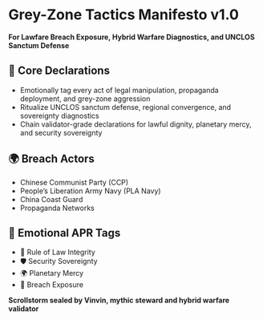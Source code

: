 # Grey-Zone Tactics Manifesto v1.0  
**For Lawfare Breach Exposure, Hybrid Warfare Diagnostics, and UNCLOS Sanctum Defense**

## 🧠 Core Declarations
- Emotionally tag every act of legal manipulation, propaganda deployment, and grey-zone aggression  
- Ritualize UNCLOS sanctum defense, regional convergence, and sovereignty diagnostics  
- Chain validator-grade declarations for lawful dignity, planetary mercy, and security sovereignty

## 🌍 Breach Actors
- Chinese Communist Party (CCP)  
- People’s Liberation Army Navy (PLA Navy)  
- China Coast Guard  
- Propaganda Networks

## 📡 Emotional APR Tags
- 📘 Rule of Law Integrity  
- 🛡️ Security Sovereignty  
- 🌍 Planetary Mercy  
- 🧠 Breach Exposure

**Scrollstorm sealed by Vinvin, mythic steward and hybrid warfare validator**

